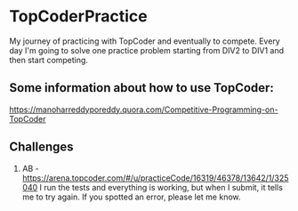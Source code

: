 # TopCoderPractice
My journey of practicing with TopCoder and eventually to compete.
Every day I'm going to solve one practice problem starting from DIV2 to DIV1 and then start competing.

## Some information about how to use TopCoder:
https://manoharreddyporeddy.quora.com/Competitive-Programming-on-TopCoder


## Challenges

1. AB - https://arena.topcoder.com/#/u/practiceCode/16319/46378/13642/1/325040
I run the tests and everything is working, but when I submit, it tells me to try again.
If you spotted an error, please let me know.